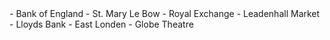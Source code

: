 <div lang="nl">
- Bank of England
- St. Mary Le Bow
- Royal Exchange
- Leadenhall Market
- Lloyds Bank
- East Londen
- Globe Theatre
</div>
